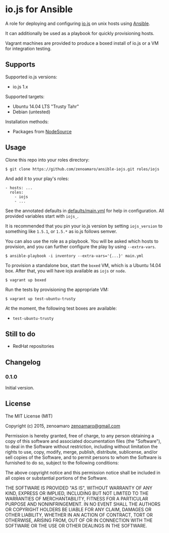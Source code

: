 io.js for Ansible
======================
A role for deploying and configuring [io.js](http://iojs.com) on unix hosts using [Ansible](http://www.ansibleworks.com).

It can additionally be used as a playbook for quickly provisioning hosts.

Vagrant machines are provided to produce a boxed install of io.js or a VM for integration testing.


Supports
--------
Supported io.js versions:
- io.js 1.x

Supported targets:
- Ubuntu 14.04 LTS "Trusty Tahr"
- Debian (untested)

Installation methods:
- Packages from [NodeSource](http://iojs.com/docs/install/)


Usage
-----
Clone this repo into your roles directory:

    $ git clone https://github.com/zenoamaro/ansible-iojs.git roles/iojs

And add it to your play's roles:

    - hosts: ...
      roles:
        - iojs
        - ...

See the annotated defaults in [defaults/main.yml](defaults/main.yml) for help in configuration. All provided variables start with `iojs_`.

It is recommended that you pin your io.js version by setting `iojs_version` to something like `1.5.1`, or `1.5.*` as io.js follows semver.

You can also use the role as a playbook. You will be asked which hosts to provision, and you can further configure the play by using `--extra-vars`.

    $ ansible-playbook -i inventory --extra-vars='{...}' main.yml

To provision a standalone box, start the `boxed` VM, which is a Ubuntu 14.04 box. After that, you will have iojs available as `iojs` or `node`.

    $ vagrant up boxed

Run the tests by provisioning the appropriate VM:

    $ vagrant up test-ubuntu-trusty

At the moment, the following test boxes are available:

- `test-ubuntu-trusty`


Still to do
-----------
- RedHat repositories


Changelog
---------
### 0.1.0
Initial version.


License
-------
The MIT License (MIT)

Copyright (c) 2015, zenoamaro <zenoamaro@gmail.com>

Permission is hereby granted, free of charge, to any person obtaining a copy
of this software and associated documentation files (the "Software"), to deal
in the Software without restriction, including without limitation the rights
to use, copy, modify, merge, publish, distribute, sublicense, and/or sell
copies of the Software, and to permit persons to whom the Software is
furnished to do so, subject to the following conditions:

The above copyright notice and this permission notice shall be included in
all copies or substantial portions of the Software.

THE SOFTWARE IS PROVIDED "AS IS", WITHOUT WARRANTY OF ANY KIND, EXPRESS OR
IMPLIED, INCLUDING BUT NOT LIMITED TO THE WARRANTIES OF MERCHANTABILITY,
FITNESS FOR A PARTICULAR PURPOSE AND NONINFRINGEMENT. IN NO EVENT SHALL THE
AUTHORS OR COPYRIGHT HOLDERS BE LIABLE FOR ANY CLAIM, DAMAGES OR OTHER
LIABILITY, WHETHER IN AN ACTION OF CONTRACT, TORT OR OTHERWISE, ARISING FROM,
OUT OF OR IN CONNECTION WITH THE SOFTWARE OR THE USE OR OTHER DEALINGS IN
THE SOFTWARE.